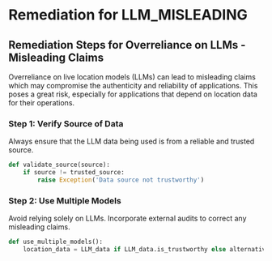 # Remediation for LLM_MISLEADING

## Remediation Steps for Overreliance on LLMs - Misleading Claims
Overreliance on live location models (LLMs) can lead to misleading claims which may compromise the authenticity and reliability of applications. This poses a great risk, especially for applications that depend on location data for their operations.

### Step 1: Verify Source of Data
Always ensure that the LLM data being used is from a reliable and trusted source.
```python
def validate_source(source):
    if source != trusted_source:
        raise Exception('Data source not trustworthy')
```

### Step 2: Use Multiple Models
Avoid relying solely on LLMs. Incorporate external audits to correct any misleading claims.
```python
def use_multiple_models():
    location_data = LLM_data if LLM_data.is_trustworthy else alternative_data
```